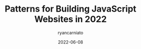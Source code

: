 ---
author: ryancarniato
date: 2022-06-08
permalink: false
publisher: thepracticaldev
tags:
  - javascript
  - frameworks
  - comparisons
target_url: https://dev.to/this-is-learning/patterns-for-building-javascript-websites-in-2022-5a93
title: Patterns for Building JavaScript Websites in 2022
---